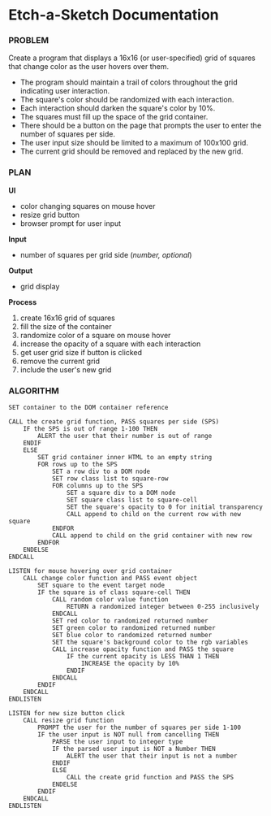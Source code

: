 # Etch-a-Sketch Documentation
### PROBLEM 
Create a program that displays a 16x16 (or user-specified) grid of squares that change color as the user hovers over them. 
* The program should maintain a trail of colors throughout the grid indicating user interaction.
* The square's color should be randomized with each interaction.
* Each interaction should darken the square's color by 10%.
* The squares must fill up the space of the grid container.
* There should be a button on the page that prompts the user to enter the number of squares per side. 
* The user input size should be limited to a maximum of 100x100 grid.
* The current grid should be removed and replaced by the new grid.

### PLAN
**UI**
- color changing squares on mouse hover
- resize grid button
- browser prompt for user input

**Input**
- number of squares per grid side (_number, optional_)

**Output**
- grid display

**Process**
1. create 16x16 grid of squares
2. fill the size of the container
3. randomize color of a square on mouse hover
4. increase the opacity of a square with each interaction
5. get user grid size if button is clicked
6. remove the current grid
7. include the user's new grid

### ALGORITHM
```
SET container to the DOM container reference

CALL the create grid function, PASS squares per side (SPS)
    IF the SPS is out of range 1-100 THEN
        ALERT the user that their number is out of range
    ENDIF
    ELSE
        SET grid container inner HTML to an empty string
        FOR rows up to the SPS
            SET a row div to a DOM node
            SET row class list to square-row
            FOR columns up to the SPS
                SET a square div to a DOM node
                SET square class list to square-cell
                SET the square's opacity to 0 for initial transparency
                CALL append to child on the current row with new square
            ENDFOR
            CALL append to child on the grid container with new row
        ENDFOR
    ENDELSE
ENDCALL

LISTEN for mouse hovering over grid container
    CALL change color function and PASS event object
        SET square to the event target node
        IF the square is of class square-cell THEN
            CALL random color value function 
                RETURN a randomized integer between 0-255 inclusively 
            ENDCALL
            SET red color to randomized returned number
            SET green color to randomized returned number
            SET blue color to randomized returned number
            SET the square's background color to the rgb variables
            CALL increase opacity function and PASS the square
                IF the current opacity is LESS THAN 1 THEN
                    INCREASE the opacity by 10%
                ENDIF
            ENDCALL
        ENDIF
    ENDCALL
ENDLISTEN

LISTEN for new size button click 
    CALL resize grid function
        PROMPT the user for the number of squares per side 1-100
        IF the user input is NOT null from cancelling THEN
            PARSE the user input to integer type
            IF the parsed user input is NOT a Number THEN
                ALERT the user that their input is not a number
            ENDIF
            ELSE
                CALL the create grid function and PASS the SPS
            ENDELSE
        ENDIF
    ENDCALL
ENDLISTEN
```